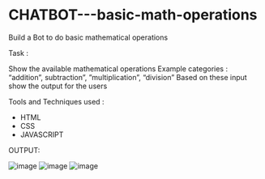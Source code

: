 # CHATBOT---basic-math-operations

Build a Bot to do basic mathematical operations

Task :

Show the available mathematical operations
Example categories : “addition”, subtraction”, ”multiplication”, “division”
Based on these input show the output for the users

Tools and Techniques used :
* HTML
* CSS
* JAVASCRIPT

OUTPUT:

![image](https://user-images.githubusercontent.com/81845697/221780244-73996834-73e1-4e82-9c6c-3f497dd41e46.png)
![image](https://user-images.githubusercontent.com/81845697/221780330-d5e53399-0093-4c34-a3db-7e578db44d03.png)
![image](https://user-images.githubusercontent.com/81845697/221780487-1d69992f-d72a-42d8-8b62-d2baaabacee8.png)

